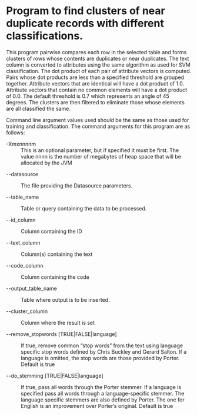 # Program to find clusters of near duplicate records with different classifications.

This program pairwise compares each row in the selected table and forms clusters
of rows whose contents are duplicates or near duplicates. The text column is 
converted to attributes using the same algorithm as used for SVM classification.
The dot product of each pair of attribute vectors is computed. Pairs whose
dot products are less than a specified threshold are grouped together. Attribute
vectors that are identical will have a dot product of 1.0. Attribute vectors that
contain no common elements will have a dot product of 0.0. The default threshold
is 0.7 which represents an angle of 45 degrees. The clusters are then filtered
to eliminate those whose elements are all classified the same.

Command line argument values used should be the same as those used for training
and classification.  The command arguments for this program are as follows:

<dl>
<dt>-Xmxnnnnm</dt>
<dd>This is an optional parameter, but if specified it must be first. 
The value nnnn is the number of megabytes of heap space that will be allocated
by the JVM</dd>
<dl>--datasource</dl><dd>The file providing the Datasource parameters.</dd>
<dl>--table_name</dl><dd>Table or query containing the data to be processed.</dd>
<dl>--id_column</dl><dd>Column containing the ID</dd>
<dl>--text_column</dl><dd>Column(s) containing the text</dd>
<dl>--code_column</dl><dd>Column containing the code</dd>
<dl>--output_table_name</dl><dd>Table where output is to be inserted.</dd>
<dl>--cluster_column</dl><dd>Column where the result is set</dd> 
<dl>--remove_stopwords [TRUE|FALSE|language]</dl>
<dd>If true, remove common “stop words” from the text using language specific 
stop words defined by Chris Buckley and Gerard Salton. If a language is omitted, 
the stop words are those provided by Porter.
  Default is true</dd>
<dl>--do_stemming [TRUE|FALSE|language]</dl>
<dd>If true, pass all words through the Porter stemmer. If a language is specified
 pass all words through a language-specific stemmer. The language specific 
stemmers are also defined by Porter. The one for English is an improvement over 
Porter’s original. Default is true</dd>
